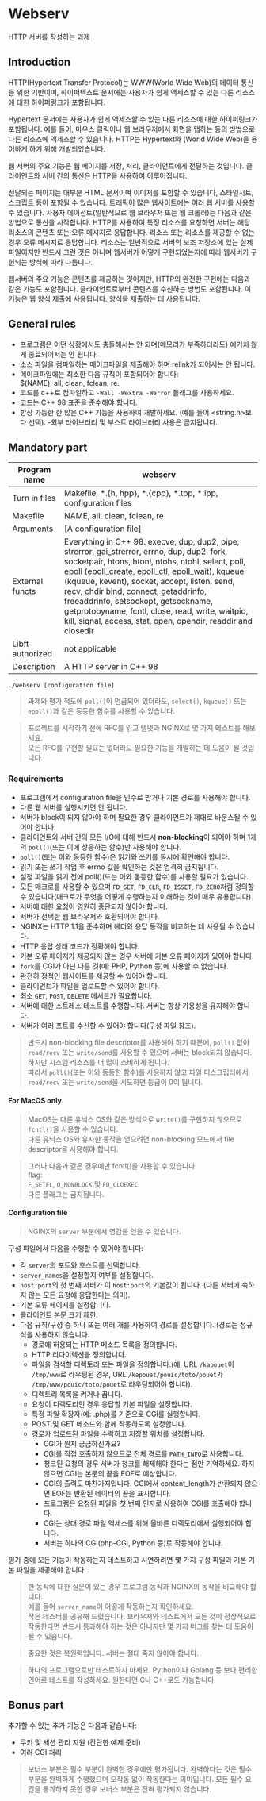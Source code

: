 # Webserv

HTTP 서버를 작성하는 과제

## Introduction

HTTP(Hypertext Transfer Protocol)는 WWW(World Wide Web)의 데이터 통신을 위한 기반이며, 하이퍼텍스트 문서에는 사용자가 쉽게 액세스할 수 있는 다른 리소스에 대한 하이퍼링크가 포함됩니다.

Hypertext 문서에는 사용자가 쉽게 액세스할 수 있는 다른 리소스에 대한 하이퍼링크가 포함됩니다.
예를 들어, 마우스 클릭이나 웹 브라우저에서 화면을 탭하는 등의 방법으로 다른 리소스에 액세스할 수 있습니다.
HTTP는 Hypertext와 (World Wide Web)을 용이하게 하기 위해 개발되었습니다.

웹 서버의 주요 기능은 웹 페이지를 저장, 처리, 클라이언트에게 전달하는 것입니다.
클라이언트와 서버 간의 통신은 HTTP을 사용하여 이루어집니다.

전달되는 페이지는 대부분 HTML 문서이며 이미지를 포함할 수 있습니다,
스타일시트, 스크립트 등이 포함될 수 있습니다.
트래픽이 많은 웹사이트에는 여러 웹 서버를 사용할 수 있습니다.
사용자 에이전트(일반적으로 웹 브라우저 또는 웹 크롤러)는 다음과 같은 방법으로 통신을 시작합니다.
HTTP를 사용하여 특정 리소스를 요청하면 서버는 해당 리소스의 콘텐츠 또는 오류 메시지로 응답합니다.
리소스 또는 리소스를 제공할 수 없는 경우 오류 메시지로 응답합니다. 리소스는 일반적으로 서버의 보조 저장소에 있는 실제 파일이지만 반드시 그런 것은 아니며 웹서버가 어떻게 구현되었는지에 따라 웹서버가 구현되는 방식에 따라 다릅니다.

웹서버의 주요 기능은 콘텐츠를 제공하는 것이지만, HTTP의 완전한 구현에는 다음과 같은 기능도 포함됩니다.
클라이언트로부터 콘텐츠를 수신하는 방법도 포함됩니다. 이 기능은 웹 양식 제출에 사용됩니다.
양식을 제출하는 데 사용됩니다.

## General rules

- 프로그램은 어떤 상황에서도 충돌해서는 안 되며(메모리가 부족하더라도) 예기치 않게 종료되어서는 안 됩니다.
- 소스 파일을 컴파일하는 메이크파일을 제출해야 하며 relink가 되어서는 안 됩니다.
- 메이크파일에는 최소한 다음 규칙이 포함되어야 합니다: \
    $(NAME), all, clean, fclean, re.
- 코드를 c++로 컴파일하고 `-Wall -Wextra -Werror` 플래그를 사용하세요.
- 코드는 C++ 98 표준을 준수해야 합니다.
- 항상 가능한 한 많은 C++ 기능을 사용하여 개발하세요. (예를 들어 <string.h>보다 <cstring> 선택).
-외부 라이브러리 및 부스트 라이브러리 사용은 금지됩니다.

## Mandatory part

|Program name|webserv|
|---|---|
|Turn in files|Makefile, *.{h, hpp}, *.{cpp}, *.tpp, *.ipp, configuration files|
|Makefile|NAME, all, clean, fclean, re|
|Arguments|[A configuration file]|
|External functs|Everything in C++ 98. execve, dup, dup2, pipe, strerror, gai_strerror, errno, dup, dup2, fork, socketpair, htons, htonl, ntohs, ntohl, select, poll, epoll (epoll_create, epoll_ctl, epoll_wait), kqueue (kqueue, kevent), socket, accept, listen, send, recv, chdir bind, connect, getaddrinfo, freeaddrinfo, setsockopt, getsockname, getprotobyname, fcntl, close, read, write, waitpid, kill, signal, access, stat, open, opendir, readdir and closedir|
|Libft authorized|not applicable|
|Description|A HTTP server in C++ 98|

`./webserv [configuration file]`

> 과제와 평가 척도에 `poll()`이 언급되어 있더라도, `select()`, `kqueue()` 또는 `epoll()`과 같은 동등한 함수를 사용할 수 있습니다.

> 프로젝트를 시작하기 전에 RFC를 읽고 텔넷과 NGINX로 몇 가지 테스트를 해보세요.\
> 모든 RFC를 구현할 필요는 없더라도 필요한 기능을 개발하는 데 도움이 될 것입니다.

### Requirements

- 프로그램에서 configuration file을 인수로 받거나 기본 경로를 사용해야 합니다.
- 다른 웹 서버를 실행시키면 안 됩니다.
- 서버가 block이 되지 않아야 하며 필요한 경우 클라이언트가 제대로 바운스될 수 있어야 합니다.
- 클라이언트와 서버 간의 모든 I/O에 대해 반드시 **non-blocking**이 되어야 하며 1개의 `poll()`(또는 이에 상응하는 함수)만 사용해야 합니다.
- `poll()`(또는 이와 동등한 함수)은 읽기와 쓰기를 동시에 확인해야 합니다.
- 읽기 또는 쓰기 작업 후 errno 값을 확인하는 것은 엄격히 금지됩니다.
- 설정 파일을 읽기 전에 poll()(또는 이와 동등한 함수)를 사용할 필요가 없습니다.
- 모든 매크로를 사용할 수 있으며 `FD_SET`, `FD_CLR`, `FD_ISSET`, `FD_ZERO`처럼 정의할 수 있습니다(매크로가 무엇을 어떻게 수행하는지 이해하는 것이 매우 유용합니다).
- 서버에 대한 요청이 영원히 중단되지 않아야 합니다.
- 서버가 선택한 웹 브라우저와 호환되어야 합니다.
- NGINX는 HTTP 1.1을 준수하며 헤더와 응답 동작을 비교하는 데 사용될 수 있습니다.
- HTTP 응답 상태 코드가 정확해야 합니다.
- 기본 오류 페이지가 제공되지 않는 경우 서버에 기본 오류 페이지가 있어야 합니다.
- `fork`를 CGI가 아닌 다른 것(예: PHP, Python 등)에 사용할 수 없습니다.
- 완전히 정적인 웹사이트를 제공할 수 있어야 합니다.
- 클라이언트가 파일을 업로드할 수 있어야 합니다.
- 최소 `GET`, `POST`, `DELETE` 메서드가 필요합니다.
- 서버에 대한 스트레스 테스트를 수행합니다. 서버는 항상 가용성을 유지해야 합니다.
- 서버가 여러 포트를 수신할 수 있어야 합니다(구성 파일 참조).

> 반드시 non-blocking file descriptor를 사용해야 하기 때문에,  `poll()` 없이 `read/recv` 또는 `write/send`를 사용할 수 있으며 서버는 block되지 않습니다.\
> 하지만 시스템 리소스를 더 많이 소비하게 됩니다.\
> 따라서 `poll()`(또는 이와 동등한 함수)를 사용하지 않고 파일 디스크립터에서 `read/recv`  또는 `write/send`을 시도하면 등급이 0이 됩니다.

#### For MacOS only

> MacOS는 다른 유닉스 OS와 같은 방식으로 `write()`를 구현하지 않으므로 `fcntl()`을 사용할 수 있습니다.\
> 다른 유닉스 OS와 유사한 동작을 얻으려면 non-blocking 모드에서 file descriptor을 사용해야 합니다.

> 그러나 다음과 같은 경우에만 fcntl()을 사용할 수 있습니다.\
> flag:\
> `F_SETFL`, `O_NONBLOCK` 및 `FD_CLOEXEC`. \
> 다른 플래그는 금지됩니다.

#### Configuration file
> NGINX의 `server` 부분에서 영감을 얻을 수 있습니다.

구성 파일에서 다음을 수행할 수 있어야 합니다:
- 각 `server`의 포트와 호스트를 선택합니다.
- `server_names`을 설정할지 여부를 설정합니다.
- `host:port`의 첫 번째 서버가 이 `host:port`의 기본값이 됩니다. (다른 서버에 속하지 않는 모든 요청에 응답한다는 의미).
- 기본 오류 페이지를 설정합니다.
- 클라이언트 본문 크기 제한.
- 다음 규칙/구성 중 하나 또는 여러 개를 사용하여 경로를 설정합니다. (경로는 정규식을 사용하지 않습니다.
    - 경로에 허용되는 HTTP 메소드 목록을 정의합니다.
    - HTTP 리다이렉션을 정의합니다.
    - 파일을 검색할 디렉토리 또는 파일을 정의합니다.(예, URL `/kapouet`이 `/tmp/www`로 라우팅된 경우, URL `/kapouet/pouic/toto/pouet`가 `/tmp/www/pouic/toto/pouet`로 라우팅되어야 합니다).
    - 디렉토리 목록을 켜거나 끕니다.
    - 요청이 디렉토리인 경우 응답할 기본 파일을 설정합니다.
    - 특정 파일 확장자(예: .php)를 기준으로 CGI를 실행합니다. 
    - POST 및 GET 메소드와 함께 작동하도록 설정합니다.
    - 경로가 업로드된 파일을 수락하고 저장할 위치를 설정합니다.
        - CGI가 뭔지 궁금하신가요?
        - CGI를 직접 호출하지 않으므로 전체 경로를 `PATH_INFO`로 사용합니다.
        - 청크된 요청의 경우 서버가 청크를 해제해야 한다는 점만 기억하세요. 하지 않으면 CGI는 본문의 끝을 EOF로 예상합니다.
        - CGI의 출력도 마찬가지입니다. CGI에서 content_length가 반환되지 않으면 EOF는 반환된 데이터의 끝을 표시합니다.
        - 프로그램은 요청된 파일을 첫 번째 인자로 사용하여 CGI를 호출해야 합니다.
        - CGI는 상대 경로 파일 액세스를 위해 올바른 디렉토리에서 실행되어야 합니다.
        - 서버는 하나의 CGI(php-CGI, Python 등)로 작동해야 합니다.

평가 중에 모든 기능이 작동하는지 테스트하고 시연하려면 몇 가지 구성 파일과 기본 기본 파일을 제공해야 합니다.

> 한 동작에 대한 질문이 있는 경우 프로그램 동작과 NGINX의 동작을 비교해야 합니다.\
> 예를 들어 `server_name`이 어떻게 작동하는지 확인하세요.\
> 작은 테스터를 공유해 드렸습니다. 브라우저와 테스트에서 모든 것이 정상적으로 작동한다면 반드시 통과해야 하는 것은 아니지만 몇 가지 버그를 찾는 데 도움이 될 수 있습니다.

> 중요한 것은 복원력입니다. 서버는 절대 죽지 않아야 합니다.

> 하나의 프로그램으로만 테스트하지 마세요. Python이나 Golang 등 보다 편리한 언어로 테스트를 작성하세요. 원한다면 C나 C++로도 가능합니다.

## Bonus part
추가할 수 있는 추가 기능은 다음과 같습니다:
- 쿠키 및 세션 관리 지원 (간단한 예제 준비)
- 여러 CGI 처리

> 보너스 부분은 필수 부분이 완벽한 경우에만 평가됩니다. 완벽하다는 것은 필수 부분을 완벽하게 수행했으며 오작동 없이 작동한다는 의미입니다. 모든 필수 요건을 통과하지 못한 경우 보너스 부분은 전혀 평가되지 않습니다.
